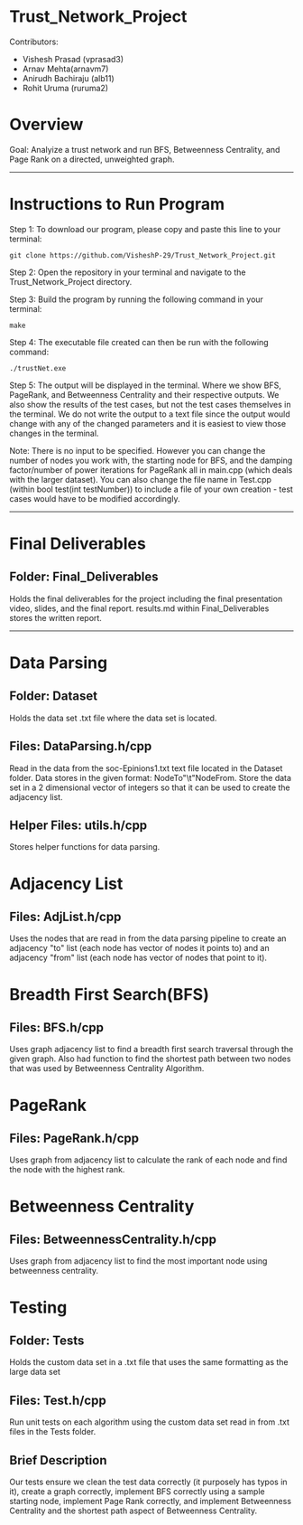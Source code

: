 # Trust_Network_Project
Contributors:
* Vishesh Prasad (vprasad3)
* Arnav Mehta(arnavm7)
* Anirudh Bachiraju (alb11)
* Rohit Uruma (ruruma2)

# Overview
Goal: Analyize a trust network and run BFS, Betweenness Centrality, and Page Rank on a directed, unweighted graph.
- - - -
# Instructions to Run Program
Step 1: To download our program, please copy and paste this line to your terminal:

```
git clone https://github.com/VisheshP-29/Trust_Network_Project.git
``` 
Step 2: Open the repository in your terminal and navigate to the Trust_Network_Project directory.

Step 3: Build the program by running the following command in your terminal:
```
make
```
Step 4: The executable file created can then be run with the following command:
```
./trustNet.exe 
```
Step 5: The output will be displayed in the terminal. Where we show BFS, PageRank, and Betweenness Centrality and their respective outputs. We also show the results of the test cases, but not the test cases themselves in the terminal. We do not write the output to a text file since the output would change with any of the changed parameters and it is easiest to view those changes in the terminal. 

Note: There is no input to be specified. However you can change the number of nodes you work with, the starting node for BFS, and the damping factor/number of power iterations for PageRank all in main.cpp (which deals with the larger dataset). You can also change the file name in Test.cpp (within bool test(int testNumber)) to include a file of your own creation - test cases would have to be modified accordingly.
- - - -
# Final Deliverables
## Folder: Final_Deliverables
Holds the final deliverables for the project including the final presentation video, slides, and the final report.
results.md within Final_Deliverables stores the written report.
- - - -
# Data Parsing
## Folder: Dataset
Holds the data set .txt file where the data set is located.
## Files: DataParsing.h/cpp
Read in the data from the soc-Epinions1.txt text file located in the Dataset folder. Data stores in the given format: NodeTo"\t"NodeFrom. Store the data set in a 2 dimensional vector of integers so that it can be used to create the adjacency list.
## Helper Files: utils.h/cpp
Stores helper functions for data parsing.
# Adjacency List
## Files: AdjList.h/cpp
Uses the nodes that are read in from the data parsing pipeline to create an adjacency "to" list (each node has vector of nodes it points to) and an adjacency "from" list (each node has vector of nodes that point to it).

# Breadth First Search(BFS)
## Files: BFS.h/cpp
Uses graph adjacency list to find a breadth first search traversal through the given graph.
Also had function to find the shortest path between two nodes that was used by Betweenness Centrality Algorithm.

# PageRank
## Files: PageRank.h/cpp
Uses graph from adjacency list to calculate the rank of each node and find the node with the highest rank.

# Betweenness Centrality
## Files: BetweennessCentrality.h/cpp
Uses graph from adjacency list to find the most important node using betweenness centrality.

# Testing
## Folder: Tests
Holds the custom data set in a .txt file that uses the same formatting as the large data set
## Files: Test.h/cpp
Run unit tests on each algorithm using the custom data set read in from .txt files in the Tests folder.
## Brief Description
Our tests ensure we clean the test data correctly (it purposely has typos in it), create a graph correctly, implement BFS correctly using a sample starting node, implement Page Rank correctly, and implement Betweenness Centrality and the shortest path aspect of Betweenness Centrality.
